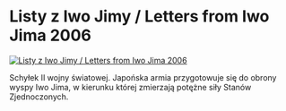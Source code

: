 Listy z Iwo Jimy / Letters from Iwo Jima 2006 
=============
[![Listy z Iwo Jimy / Letters from Iwo Jima 2006 ](http://vidos.pl/images/player.gif)](http://vidos.pl/listy-z-iwo-jimy-letters-from-iwo-jima-2006)

 Schyłek II wojny światowej. Japońska armia przygotowuje się do obrony wyspy Iwo Jima, w kierunku której zmierzają potężne siły Stanów Zjednoczonych.

